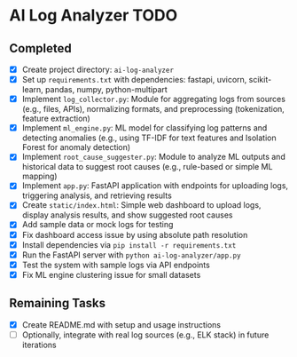 # AI Log Analyzer TODO

## Completed
- [x] Create project directory: `ai-log-analyzer`
- [x] Set up `requirements.txt` with dependencies: fastapi, uvicorn, scikit-learn, pandas, numpy, python-multipart
- [x] Implement `log_collector.py`: Module for aggregating logs from sources (e.g., files, APIs), normalizing formats, and preprocessing (tokenization, feature extraction)
- [x] Implement `ml_engine.py`: ML model for classifying log patterns and detecting anomalies (e.g., using TF-IDF for text features and Isolation Forest for anomaly detection)
- [x] Implement `root_cause_suggester.py`: Module to analyze ML outputs and historical data to suggest root causes (e.g., rule-based or simple ML mapping)
- [x] Implement `app.py`: FastAPI application with endpoints for uploading logs, triggering analysis, and retrieving results
- [x] Create `static/index.html`: Simple web dashboard to upload logs, display analysis results, and show suggested root causes
- [x] Add sample data or mock logs for testing
- [x] Fix dashboard access issue by using absolute path resolution
- [x] Install dependencies via `pip install -r requirements.txt`
- [x] Run the FastAPI server with `python ai-log-analyzer/app.py`
- [x] Test the system with sample logs via API endpoints
- [x] Fix ML engine clustering issue for small datasets

## Remaining Tasks
- [x] Create README.md with setup and usage instructions
- [ ] Optionally, integrate with real log sources (e.g., ELK stack) in future iterations
